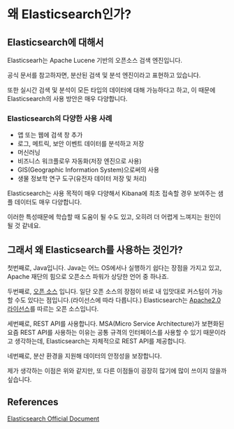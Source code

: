 # 왜 Elasticsearch인가?

## Elasticsearch에 대해서

Elasticsearh는 Apache Lucene 기반의 오픈소스 검색 엔진입니다.

공식 문서를 참고하자면, 분산된 검색 및 분석 엔진이라고 표현하고 있습니다.

또한 실시간 검색 및 분석이 모든 타입의 데이터에 대해 가능하다고 하고, 이 때문에 Elasticsearch의 사용 방안은 매우 다양합니다.

### Elasticsearch의 다양한 사용 사례

- 앱 또는 웹에 검색 창 추가
- 로그, 메트릭, 보안 이벤트 데이터를 분석하고 저장
- 머신러닝
- 비즈니스 워크플로우 자동화(저장 엔진으로 사용)
- GIS(Geographic Information System)으로써의 사용
- 생물 정보학 연구 도구(유전자 데이터 저장 및 처리)

Elasticsearch는 사용 목적이 매우 다양해서 Kibana에 최초 접속할 경우 보여주는 샘플 데이터도 매우 다양합니다.

이러한 특성때문에 학습할 때 도움이 될 수도 있고, 오히려 더 어렵게 느껴지는 원인이 될 것 같네요.

## 그래서 왜 Elasticsearch를 사용하는 것인가?

첫번째로, Java입니다. Java는 어느 OS에서나 실행하기 쉽다는 장점을 가지고 있고, Apache 재단의 힘으로 오픈소스 파워가 상당한 언어 중 하나죠.

두번째로, [오픈 소스](https://github.com/elastic/elasticsearc) 입니다. 일단 오픈 소스의 장점이 바로 내 입맛대로 커스텀이 가능할 수도 있다는 점입니다.(라이선스에 따라 다릅니다.) Elasticsearch는 [Apache2.0 라이선스](https://www.olis.or.kr/license/Detailselect.do?lId=1002)를 따르는 오픈 소스입니다.

세번째로, REST API를 사용합니다. MSA(Micro Service Architecture)가 보편화된 요즘 REST API를 사용하는 이유는 공통 규격의 인터페이스를 사용할 수 있기 때문이라고 생각하는데, Elasticsearch는 자체적으로 REST API를 제공합니다.

네번째로, 분산 환경을 지원해 데이터의 안정성을 보장합니다.

제가 생각하는 이점은 위와 같지만, 또 다른 이점들이 굉장히 많기에 많이 쓰이지 않을까 싶습니다.

## References

[Elasticsearch Official Document](https://www.elastic.co/guide/en/elasticsearch/reference/current/index.html)
